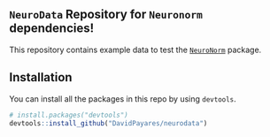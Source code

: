 ## `NeuroData` Repository for `Neuronorm` dependencies!

This repository contains example data to test the [`NeuroNorm`](https://github.com/DavidPayares/neuronorm) package.

## Installation

You can install all the packages in this repo by using `devtools`.

``` r
# install.packages("devtools")
devtools::install_github("DavidPayares/neurodata")
```
